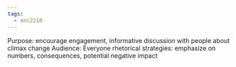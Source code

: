 ```yaml
---
tags:
  - enc2210
---
```


Purpose: encourage engagement, informative discussion with people about climax change
Audience: Everyone
rhetorical strategies: emphasize on numbers, consequences, potential negative impact